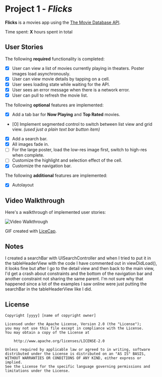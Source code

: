 # Project 1 - *Flicks*

**Flicks** is a movies app using the [The Movie Database API](http://docs.themoviedb.apiary.io/#).

Time spent: **X** hours spent in total

## User Stories

The following **required** functionality is completed:

- [X] User can view a list of movies currently playing in theaters. Poster images load asynchronously.
- [X] User can view movie details by tapping on a cell.
- [X] User sees loading state while waiting for the API.
- [X] User sees an error message when there is a network error.
- [X] User can pull to refresh the movie list.

The following **optional** features are implemented:

- [X] Add a tab bar for **Now Playing** and **Top Rated** movies.
- [O] Implement segmented control to switch between list view and grid view. *(used just a plain text bar button item)*
- [X] Add a search bar.
- [X] All images fade in.
- [ ] For the large poster, load the low-res image first, switch to high-res when complete.
- [ ] Customize the highlight and selection effect of the cell.
- [X] Customize the navigation bar.

The following **additional** features are implemented:

- [X] Autolayout

## Video Walkthrough

Here's a walkthrough of implemented user stories:

<img src='http://i.imgur.com/5qlsWfE.gif' title='Video Walkthrough' width='' alt='Video Walkthrough' />

GIF created with [LiceCap](http://www.cockos.com/licecap/).

## Notes

I created a searchBar with UISearchController and when I tried to put it in the tableHeaderView with the code I have commented out in viewDidLoad(), it looks fine but after I go to the detail view and then back to the main view, I'd get a crash about constraints and the bottom of the navigation bar and another constraint not sharing the same parent.  I'm not sure why that happened since a lot of the examples I saw online were just putting the searchBar in the tableHeaderView like I did.

## License

    Copyright [yyyy] [name of copyright owner]

    Licensed under the Apache License, Version 2.0 (the "License");
    you may not use this file except in compliance with the License.
    You may obtain a copy of the License at

        http://www.apache.org/licenses/LICENSE-2.0

    Unless required by applicable law or agreed to in writing, software
    distributed under the License is distributed on an "AS IS" BASIS,
    WITHOUT WARRANTIES OR CONDITIONS OF ANY KIND, either express or implied.
    See the License for the specific language governing permissions and
    limitations under the License.
